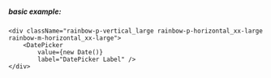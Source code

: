 ##### basic example:

    <div className="rainbow-p-vertical_large rainbow-p-horizontal_xx-large rainbow-m-horizontal_xx-large">
        <DatePicker 
            value={new Date()}
            label="DatePicker Label" />
    </div>
